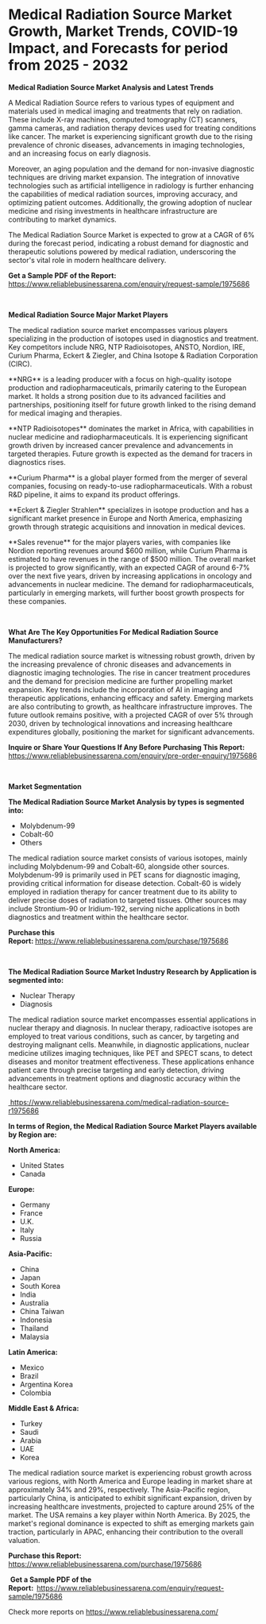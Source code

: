 <p><h1>Medical Radiation Source Market Growth, Market Trends, COVID-19 Impact, and Forecasts for period from 2025 - 2032</h1></p><p><strong>Medical Radiation Source Market Analysis and Latest Trends</strong></p>
<p><p>A Medical Radiation Source refers to various types of equipment and materials used in medical imaging and treatments that rely on radiation. These include X-ray machines, computed tomography (CT) scanners, gamma cameras, and radiation therapy devices used for treating conditions like cancer. The market is experiencing significant growth due to the rising prevalence of chronic diseases, advancements in imaging technologies, and an increasing focus on early diagnosis.</p><p>Moreover, an aging population and the demand for non-invasive diagnostic techniques are driving market expansion. The integration of innovative technologies such as artificial intelligence in radiology is further enhancing the capabilities of medical radiation sources, improving accuracy, and optimizing patient outcomes. Additionally, the growing adoption of nuclear medicine and rising investments in healthcare infrastructure are contributing to market dynamics. </p><p>The Medical Radiation Source Market is expected to grow at a CAGR of 6% during the forecast period, indicating a robust demand for diagnostic and therapeutic solutions powered by medical radiation, underscoring the sector's vital role in modern healthcare delivery.</p></p>
<p><strong>Get a Sample PDF of the Report:&nbsp;</strong> <a href="https://www.reliablebusinessarena.com/enquiry/request-sample/1975686?utm_campaign=3042&utm_medium=2&utm_source=Github&utm_content=ia&utm_term=10042025&utm_id=medical-radiation-source">https://www.reliablebusinessarena.com/enquiry/request-sample/1975686</a></p>
<p>&nbsp;</p>
<p><strong>Medical Radiation Source Major Market Players</strong></p>
<p><p>The medical radiation source market encompasses various players specializing in the production of isotopes used in diagnostics and treatment. Key competitors include NRG, NTP Radioisotopes, ANSTO, Nordion, IRE, Curium Pharma, Eckert & Ziegler, and China Isotope & Radiation Corporation (CIRC). </p><p>**NRG** is a leading producer with a focus on high-quality isotope production and radiopharmaceuticals, primarily catering to the European market. It holds a strong position due to its advanced facilities and partnerships, positioning itself for future growth linked to the rising demand for medical imaging and therapies.</p><p>**NTP Radioisotopes** dominates the market in Africa, with capabilities in nuclear medicine and radiopharmaceuticals. It is experiencing significant growth driven by increased cancer prevalence and advancements in targeted therapies. Future growth is expected as the demand for tracers in diagnostics rises.</p><p>**Curium Pharma** is a global player formed from the merger of several companies, focusing on ready-to-use radiopharmaceuticals. With a robust R&D pipeline, it aims to expand its product offerings. </p><p>**Eckert & Ziegler Strahlen** specializes in isotope production and has a significant market presence in Europe and North America, emphasizing growth through strategic acquisitions and innovation in medical devices. </p><p>**Sales revenue** for the major players varies, with companies like Nordion reporting revenues around $600 million, while Curium Pharma is estimated to have revenues in the range of $500 million. The overall market is projected to grow significantly, with an expected CAGR of around 6-7% over the next five years, driven by increasing applications in oncology and advancements in nuclear medicine. The demand for radiopharmaceuticals, particularly in emerging markets, will further boost growth prospects for these companies.</p></p>
<p>&nbsp;</p>
<p><strong>What Are The Key Opportunities For Medical Radiation Source Manufacturers?</strong></p>
<p><p>The medical radiation source market is witnessing robust growth, driven by the increasing prevalence of chronic diseases and advancements in diagnostic imaging technologies. The rise in cancer treatment procedures and the demand for precision medicine are further propelling market expansion. Key trends include the incorporation of AI in imaging and therapeutic applications, enhancing efficacy and safety. Emerging markets are also contributing to growth, as healthcare infrastructure improves. The future outlook remains positive, with a projected CAGR of over 5% through 2030, driven by technological innovations and increasing healthcare expenditures globally, positioning the market for significant advancements.</p></p>
<p><strong>Inquire or Share Your Questions If Any Before Purchasing This Report:</strong> <a href="https://www.reliablebusinessarena.com/enquiry/pre-order-enquiry/1975686?utm_campaign=3042&utm_medium=2&utm_source=Github&utm_content=ia&utm_term=10042025&utm_id=medical-radiation-source">https://www.reliablebusinessarena.com/enquiry/pre-order-enquiry/1975686</a></p>
<p>&nbsp;</p>
<p><strong>Market Segmentation</strong></p>
<p><strong>The Medical Radiation Source Market Analysis by types is segmented into:</strong></p>
<p><ul><li>Molybdenum-99</li><li>Cobalt-60</li><li>Others</li></ul></p>
<p><p>The medical radiation source market consists of various isotopes, mainly including Molybdenum-99 and Cobalt-60, alongside other sources. Molybdenum-99 is primarily used in PET scans for diagnostic imaging, providing critical information for disease detection. Cobalt-60 is widely employed in radiation therapy for cancer treatment due to its ability to deliver precise doses of radiation to targeted tissues. Other sources may include Strontium-90 or Iridium-192, serving niche applications in both diagnostics and treatment within the healthcare sector.</p></p>
<p><strong>Purchase this Report:&nbsp;</strong><a href="https://www.reliablebusinessarena.com/purchase/1975686?utm_campaign=3042&utm_medium=2&utm_source=Github&utm_content=ia&utm_term=10042025&utm_id=medical-radiation-source">https://www.reliablebusinessarena.com/purchase/1975686</a></p>
<p>&nbsp;</p>
<p><strong>The Medical Radiation Source Market Industry Research by Application is segmented into:</strong></p>
<p><ul><li>Nuclear Therapy</li><li>Diagnosis</li></ul></p>
<p><p>The medical radiation source market encompasses essential applications in nuclear therapy and diagnosis. In nuclear therapy, radioactive isotopes are employed to treat various conditions, such as cancer, by targeting and destroying malignant cells. Meanwhile, in diagnostic applications, nuclear medicine utilizes imaging techniques, like PET and SPECT scans, to detect diseases and monitor treatment effectiveness. These applications enhance patient care through precise targeting and early detection, driving advancements in treatment options and diagnostic accuracy within the healthcare sector.</p></p>
<p><a href="https://www.reliablebusinessarena.com/medical-radiation-source-r1975686?utm_campaign=3042&utm_medium=2&utm_source=Github&utm_content=ia&utm_term=10042025&utm_id=medical-radiation-source">&nbsp;https://www.reliablebusinessarena.com/medical-radiation-source-r1975686</a></p>
<p><strong>In terms of Region, the Medical Radiation Source Market Players available by Region are:</strong></p>
<p>
    <p> <strong> North America: </strong>
        <ul>
            <li>United States</li>
            <li>Canada</li>
        </ul>
        </p> 
    <p> <strong> Europe: </strong>
        <ul>
            <li>Germany</li>
            <li>France</li>
            <li>U.K.</li>
            <li>Italy</li>
            <li>Russia</li>
        </ul>
        </p> 
    <p> <strong> Asia-Pacific: </strong>
        <ul>
            <li>China</li>
            <li>Japan</li>
            <li>South Korea</li>
            <li>India</li>
            <li>Australia</li>
            <li>China Taiwan</li>
            <li>Indonesia</li>
            <li>Thailand</li>
            <li>Malaysia</li>
        </ul>
        </p> 
    <p> <strong> Latin America: </strong>
        <ul>
            <li>Mexico</li>
            <li>Brazil</li>
            <li>Argentina Korea</li>
            <li>Colombia</li>
        </ul>
        </p> 
    <p> <strong> Middle East & Africa: </strong>
        <ul>
            <li>Turkey</li>
            <li>Saudi</li>
            <li>Arabia</li>
            <li>UAE</li>
            <li>Korea</li>
        </ul>
    </p>
    </p>
<p><p>The medical radiation source market is experiencing robust growth across various regions, with North America and Europe leading in market share at approximately 34% and 29%, respectively. The Asia-Pacific region, particularly China, is anticipated to exhibit significant expansion, driven by increasing healthcare investments, projected to capture around 25% of the market. The USA remains a key player within North America. By 2025, the market's regional dominance is expected to shift as emerging markets gain traction, particularly in APAC, enhancing their contribution to the overall valuation.</p></p>
<p><strong>Purchase this Report: </strong><a href="https://www.reliablebusinessarena.com/purchase/1975686?utm_campaign=3042&utm_medium=2&utm_source=Github&utm_content=ia&utm_term=10042025&utm_id=medical-radiation-source">https://www.reliablebusinessarena.com/purchase/1975686</a></p>
<p>&nbsp;<strong>Get a Sample PDF of the Report:&nbsp;&nbsp;</strong><a href="https://www.reliablebusinessarena.com/enquiry/request-sample/1975686?utm_campaign=3042&utm_medium=2&utm_source=Github&utm_content=ia&utm_term=10042025&utm_id=medical-radiation-source">https://www.reliablebusinessarena.com/enquiry/request-sample/1975686</a></p>
<p><strong></strong></p>
<p>Check more reports on <a href="https://www.reliablebusinessarena.com/?utm_campaign=3042&utm_medium=2&utm_source=Github&utm_content=ia&utm_term=10042025&utm_id=medical-radiation-source">https://www.reliablebusinessarena.com/</a></p>